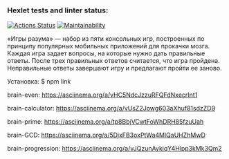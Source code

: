 ### Hexlet tests and linter status:
[![Actions Status](https://github.com/trair/frontend-project-lvl1/workflows/hexlet-check/badge.svg)](https://github.com/trair/frontend-project-lvl1/actions)
[![Maintainability](https://api.codeclimate.com/v1/badges/f880cb59eb8ebbd37e00/maintainability)](https://codeclimate.com/github/trair/frontend-project-lvl1/maintainability)

«Игры разума» — набор из пяти консольных игр, построенных по принципу популярных мобильных приложений для прокачки мозга. Каждая игра задает вопросы, на которые нужно дать правильные ответы. После трех правильных ответов считается, что игра пройдена. Неправильные ответы завершают игру и предлагают пройти ее заново.

Установка: $ npm link

brain-even: https://asciinema.org/a/vHC5NdcJzzuRFQFdNxecrInt1

brain-calculator: https://asciinema.org/a/vUsZ2Jowg603aXhuf81sdzZD9

brain-prime: https://asciinema.org/a/tp8BbjVCwtFoWhDRH85fzuUah

brain-GCD: https://asciinema.org/a/5DjxFB3oxPtWa4MlQaUHZhMwD

brain-progression: https://asciinema.org/a/vJQzunAykiqY4Hlpp3kMk3Qm2
